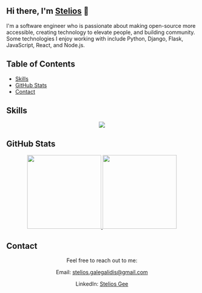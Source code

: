 ## Hi there, I'm [Stelios](https://github.com/SteliosGee) 👋

I'm a software engineer who is passionate about making open-source more accessible, creating technology to elevate people, and building community. Some technologies I enjoy working with include Python, Django, Flask, JavaScript, React, and Node.js.

## Table of Contents

- [Skills](#skills)
- [GitHub Stats](#github-stats)
- [Contact](#contact)

## Skills

<p align="center">
  <a href="https://skillicons.dev">
    <img src="https://skillicons.dev/icons?i=git,python,js,ts,react,mysql,kotlin,html,css,django" />
  </a>
</p>

## GitHub Stats

<p align="center">
  <a href="https://github.com/SteliosGee/github-readme-stats">
    <img src="https://github-readme-stats.vercel.app/api?username=SteliosGee&show_icons=true&bg_color=DEG,000,555&border_color=af2412&text_color=fff&custom_title=Github%20Stats" height="195" />
  </a>
  <a href="https://github.com/SteliosGee/github-readme-stats">
    <img src="https://github-readme-stats.vercel.app/api/top-langs/?username=SteliosGee" height="195" />
  </a>
</p>

## Contact

<p align="center">
  Feel free to reach out to me:
</p>

<div align="center">

Email: [stelios.galegalidis@gmail.com](mailto:stelios.galegalidis@gmail.com)

LinkedIn: [Stelios Gee](https://www.linkedin.com/in/stelios-galegalidis-59b448220/)

</div>
